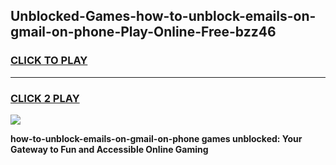 
## Unblocked-Games-how-to-unblock-emails-on-gmail-on-phone-Play-Online-Free-bzz46
<h3>
<a href="https://premium76.site?title=how-to-unblock-emails-on-gmail-on-phone&ref=26A">CLICK TO PLAY</a></h3>
<hr>

<h3>
<a href="https://premium76.site?title=how-to-unblock-emails-on-gmail-on-phone&ref=26A">CLICK 2 PLAY</a>
  
</h3>

<a href="https://premium76.site?title=how-to-unblock-emails-on-gmail-on-phone&ref=26A"><img src="https://clearcache.store/games.png"></a>


**how-to-unblock-emails-on-gmail-on-phone games unblocked: Your Gateway to Fun and Accessible Online Gaming**
